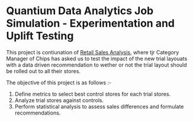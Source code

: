 # Quantium Data Analytics Job Simulation - Experimentation and Uplift Testing

This project is contiunation of [Retail Sales Analysis](retail-sales-analysis/README.md), where tjr Category Manager of Chips has asked us to test the impact of the new trial layouats with a data driven recommendation to wether or not the trial layout should be rolled out to all their stores.

The objective of this project is as follows :-
1. Define metrics to select best control stores for each trial stores.
2. Analyze trial stores against controls.
3. Perform statistical analysis to assess sales differences and formulate recommendations.
